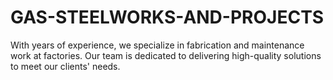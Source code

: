 # GAS-STEELWORKS-AND-PROJECTS
With years of experience, we specialize in fabrication and maintenance work at factories. Our team is dedicated to delivering high-quality solutions to meet our clients' needs.
